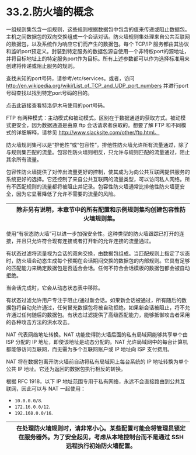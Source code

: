 # 33.2.防火墙的概念

一组规则集包含一组规则，这些规则根据数据包中包含的值来传递或阻止数据包。主机之间数据包的双向交换组成一个会话对话。防火墙规则集处理来自公共互联网的数据包，以及系统作为响应它们而产生的数据包。每个 TCP/IP 服务都由其协议和监听port预定义。封装到特定服务的数据包源自使用一个非特权port的源地址，并将目标地址上的特定服务port作为目标。所有上述参数都可以作为选择标准用来创建将传递或阻止服务的规则。

查找未知的port号码，请参考/etc/services。或者，访问 http://en.wikipedia.org/wiki/List_of_TCP_and_UDP_port_numbers 并进行port号码查找以找到特定port号码的目的。

点击此链接查看特洛伊木马使用的port号码。

FTP 有两种模式：主动模式和被动模式。区别在于数据通道的获取方式。被动模式更安全，因为数据通道是由原 ftp 会话请求者获取的。想要了解 FTP 和不同模式的详细解释，请参见 http://www.slacksite.com/other/ftp.html。

防火墙规则集可以是“排他性”或“包容性”。排他性防火墙允许所有流量通过，除了与规则集匹配的流量。包容性防火墙则相反，只允许与规则匹配的流量通过，阻止其余所有流量。

包容性防火墙提供了对传出流量更好的控制，使其成为为向公共互联网提供服务的系统更好的选择。它还控制了来自公共互联网的流量类型，可以访问私人网络。所有不匹配规则的流量都将被阻止并记录。包容性防火墙通常比排他性防火墙更安全，因为它显著降低了允许不需要的流量的风险。

|  | 除非另有说明，本章节中的所有配置和示例规则集均创建包容性防火墙规则集。|
| -- | ------------------------------------------------------------------------ |

使用“有状态防火墙”可以进一步加强安全性。这种类型的防火墙跟踪已打开的连接，并且只允许符合现有连接或者打开新的允许连接的流量通过。

有状态过滤将流量视为会话的双向交换，由数据包组成。当匹配规则上指定了状态时，防火墙会动态生成每个预期在会话期间交换的数据包的内部规则。它具有足够的匹配能力来确定数据包是否适合会话。任何不符合会话模板的数据包都会被自动拒绝。

当会话完成时，它会从动态状态表中移除。

有状态过滤允许用户专注于阻止/通过新会话。如果新会话被通过，所有随后的数据包将自动允许通过，任何冒充数据包将被自动拒绝。如果新会话被阻止，将不允许通过任何随后的数据包。有状态过滤提供了高级匹配能力，能够抵御攻击者采用的各种攻击方法的洪水攻击。

NAT 代表网络地址转换。NAT 功能使得防火墙后面的私有局域网能够共享单个由 ISP 分配的 IP 地址，即使该地址是动态分配的。NAT 允许局域网中的每台计算机都能够访问互联网，而无需为多个互联网账户或 IP 地址向 ISP 支付费用。

NAT 将在数据包离开防火墙前自动将私有局域网上每台系统的 IP 地址转换为单个公共 IP 地址。它还为返回的数据包执行相反的转换。

根据 RFC 1918，以下 IP 地址范围专用于私有网络，永远不会直接路由到公共互联网，因此可以与 NAT 一起使用：

* `10.0.0.0/8`.
* `172.16.0.0/12`.
* `192.168.0.0/16`.

|  | 在处理防火墙规则时，请非常小心。某些配置可能会将管理员锁定在服务器外。为了安全起见，考虑从本地控制台而不是通过 SSH 远程执行初始防火墙配置。|
| -- | --------------------------------------------------------------------------------------------------------------------------------------------- |
